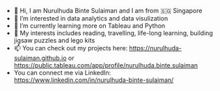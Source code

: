 - 👋 Hi, I am Nurulhuda Binte Sulaiman and I am from 🇸🇬 Singapore 
- 👀 I’m interested in data analytics and data visulization
- 🌱 I’m currently learning more on Tableau and Python
- 💞️ My interests includes reading, travelling, life-long learning, building jigsaw puzzles and lego kits
- 📫 You can check out my projects here: https://nurulhuda-sulaiman.github.io or https://public.tableau.com/app/profile/nurulhuda.binte.sulaiman
- You can connect me via LinkedIn: https://www.linkedin.com/in/nurulhuda-binte-sulaiman/

<!---
Nurulhuda-sulaiman/Nurulhuda-sulaiman is a ✨ special ✨ repository because its `README.md` (this file) appears on your GitHub profile.
You can click the Preview link to take a look at your changes.
--->
